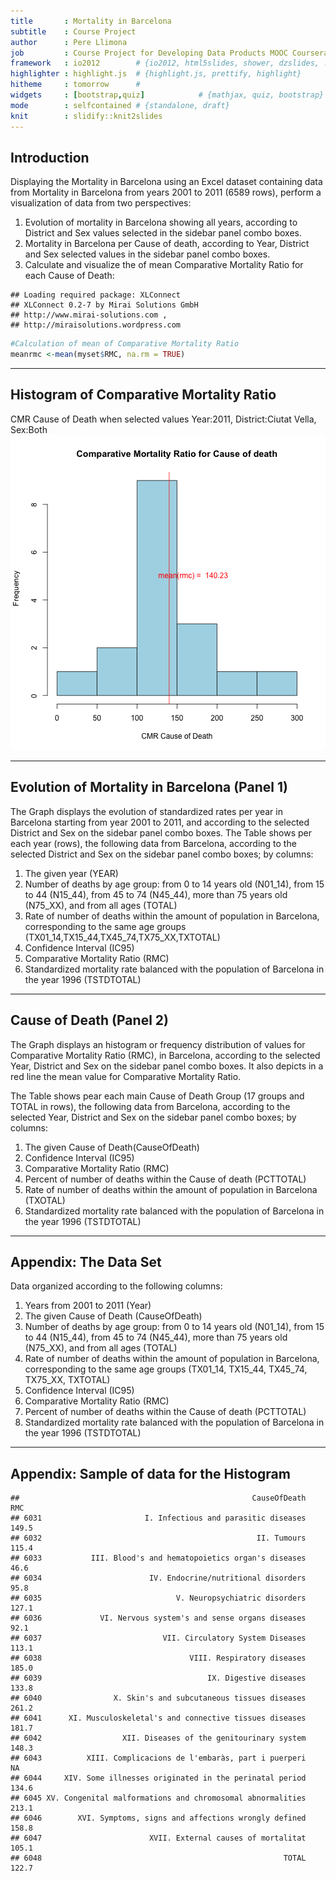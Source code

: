 ```yaml
---
title       : Mortality in Barcelona
subtitle    : Course Project 
author      : Pere Llimona
job         : Course Project for Developing Data Products MOOC Coursera
framework   : io2012        # {io2012, html5slides, shower, dzslides, ...}
highlighter : highlight.js  # {highlight.js, prettify, highlight}
hitheme     : tomorrow      # 
widgets     : [bootstrap,quiz]            # {mathjax, quiz, bootstrap}
mode        : selfcontained # {standalone, draft}
knit        : slidify::knit2slides
---
```


## Introduction

Displaying the Mortality in Barcelona using an Excel dataset containing data from Mortality in Barcelona from years 2001 to 2011  (6589 rows), perform a visualization of data from two perspectives: 

1. Evolution of mortality in Barcelona showing all years, according to District and Sex values selected in the sidebar panel combo boxes.
2. Mortality in Barcelona per Cause of death, according to Year, District and Sex selected values in the sidebar panel combo boxes.
3. Calculate and visualize the of mean Comparative Mortality Ratio for each Cause of Death:

```
## Loading required package: XLConnect
## XLConnect 0.2-7 by Mirai Solutions GmbH
## http://www.mirai-solutions.com ,
## http://miraisolutions.wordpress.com
```

```r
#Calculation of mean of Comparative Mortality Ratio
meanrmc <-mean(myset$RMC, na.rm = TRUE)
```

---

## Histogram of Comparative Mortality Ratio

CMR Cause of Death when selected values Year:2011, District:Ciutat Vella, Sex:Both
![plot of chunk unnamed-chunk-3](figure/unnamed-chunk-3.png) 

---

## Evolution of Mortality in Barcelona (Panel 1)

The Graph displays the evolution of standardized rates per year in Barcelona starting from year 2001 to 2011, and according to the selected District and Sex on the sidebar panel combo boxes.
The Table shows per each year (rows), the following data from Barcelona, according to the selected District and Sex on the sidebar panel combo boxes; by columns:

1. The given year (YEAR) 
2. Number of deaths by age group: from 0 to 14 years old (N01_14), from 15 to 44 (N15_44), from 45 to 74 (N45_44), more than 75 years old (N75_XX), and from all ages (TOTAL)
3. Rate of number of deaths within the amount of population in Barcelona, corresponding to the same age groups (TX01_14,TX15_44,TX45_74,TX75_XX,TXTOTAL)
4. Confidence Interval (IC95)
5. Comparative Mortality Ratio (RMC)
6. Standardized mortality rate balanced with the population of Barcelona in the year 1996 (TSTDTOTAL)

---

## Cause of Death (Panel 2)

The Graph displays an histogram or frequency distribution of values for Comparative Mortality Ratio (RMC), in Barcelona, according to the selected Year, District and Sex on the sidebar panel combo boxes. It also depicts in a red line the mean value for Comparative Mortality Ratio.

The Table shows pear each main Cause of Death Group (17 groups and TOTAL in rows), the following data from Barcelona, according to the selected Year, District and Sex on the sidebar panel combo boxes; by columns:

1. The given Cause of Death(CauseOfDeath) 
2. Confidence Interval (IC95)
3. Comparative Mortality Ratio (RMC)
4. Percent of number of deaths within the Cause of death (PCTTOTAL)
5. Rate of number of deaths within the amount of population in Barcelona (TXOTAL)
6. Standardized mortality rate balanced with the population of Barcelona in the year 1996 (TSTDTOTAL) 

---

## Appendix: The Data Set

Data organized according to the following columns:

1. Years from 2001 to 2011 (Year)
2. The given Cause of Death (CauseOfDeath) 
3. Number of deaths by age group: from 0 to 14 years old (N01_14), from 15 to 44 (N15_44), from 45 to 74 (N45_44), more than 75 years old (N75_XX), and from all ages (TOTAL)
4. Rate of number of deaths within the amount of population in Barcelona, corresponding to the same age groups (TX01_14, TX15_44, TX45_74, TX75_XX, TXTOTAL)
5. Confidence Interval (IC95)
6. Comparative Mortality Ratio (RMC)
7. Percent of number of deaths within the Cause of death (PCTTOTAL)
8. Standardized mortality rate balanced with the population of Barcelona in the year 1996 (TSTDTOTAL) 

---

## Appendix: Sample of data for the Histogram


```
##                                                    CauseOfDeath   RMC
## 6031                       I. Infectious and parasitic diseases 149.5
## 6032                                                II. Tumours 115.4
## 6033           III. Blood's and hematopoietics organ's diseases  46.6
## 6034                        IV. Endocrine/nutritional disorders  95.8
## 6035                              V. Neuropsychiatric disorders 127.1
## 6036             VI. Nervous system's and sense organs diseases  92.1
## 6037                           VII. Circulatory System Diseases 113.1
## 6038                                 VIII. Respiratory diseases 185.0
## 6039                                     IX. Digestive diseases 133.8
## 6040                X. Skin's and subcutaneous tissues diseases 261.2
## 6041      XI. Musculoskeletal's and connective tissues diseases 181.7
## 6042                  XII. Diseases of the genitourinary system 148.3
## 6043          XIII. Complicacions de l'embaràs, part i puerperi    NA
## 6044     XIV. Some illnesses originated in the perinatal period 134.6
## 6045 XV. Congenital malformations and chromosomal abnormalities 213.1
## 6046        XVI. Symptoms, signs and affections wrongly defined 158.8
## 6047                        XVII. External causes of mortalitat 105.1
## 6048                                                      TOTAL 122.7
```
